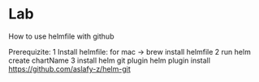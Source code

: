 # Lab
How to use helmfile with github

Prerequizite:
1 Install helmfile: for mac -> brew install helmfile
2 run helm create chartName
3  install helm git plugin 
  helm plugin install https://github.com/aslafy-z/helm-git

 
